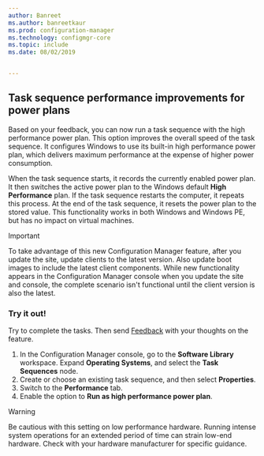 ```yaml
---
author: Banreet
ms.author: banreetkaur
ms.prod: configuration-manager
ms.technology: configmgr-core
ms.topic: include
ms.date: 08/02/2019


---
```


## <a name="bkmk_tsperf"></a> Task sequence performance improvements for power plans

<!--3555926-->

Based on your feedback, you can now run a task sequence with the high performance power plan. This option improves the overall speed of the task sequence. It configures Windows to use its built-in high performance power plan, which delivers maximum performance at the expense of higher power consumption.

When the task sequence starts, it records the currently enabled power plan. It then switches the active power plan to the Windows default **High Performance** plan. If the task sequence restarts the computer, it repeats this process. At the end of the task sequence, it resets the power plan to the stored value. This functionality works in both Windows and Windows PE, but has no impact on virtual machines.

> [!Important]
> To take advantage of this new Configuration Manager feature, after you update the site, update clients to the latest version. Also update boot images to include the latest client components. While new functionality appears in the Configuration Manager console when you update the site and console, the complete scenario isn't functional until the client version is also the latest.

### Try it out!

Try to complete the tasks. Then send [Feedback](../../../../understand/product-feedback.md) with your thoughts on the feature.

1. In the Configuration Manager console, go to the **Software Library** workspace. Expand **Operating Systems**, and select the **Task Sequences** node.
1. Create or choose an existing task sequence, and then select **Properties**.
1. Switch to the **Performance** tab.
1. Enable the option to **Run as high performance power plan**.

> [!Warning]
> Be cautious with this setting on low performance hardware. Running intense system operations for an extended period of time can strain low-end hardware. Check with your hardware manufacturer for specific guidance.
